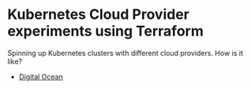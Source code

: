 # Kubernetes Cloud Provider experiments using Terraform

Spinning up Kubernetes clusters with different cloud providers. How is it like?

* [Digital Ocean](digital-ocean/)
